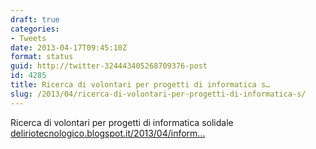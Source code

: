 ```yaml
---
draft: true
categories:
- Tweets
date: 2013-04-17T09:45:10Z
format: status
guid: http://twitter-324443405268709376-post
id: 4285
title: Ricerca di volontari per progetti di informatica s…
slug: /2013/04/ricerca-di-volontari-per-progetti-di-informatica-s/
---
```


Ricerca di volontari per progetti di informatica solidale [deliriotecnologico.blogspot.it/2013/04/inform…](http://deliriotecnologico.blogspot.it/2013/04/informatica-solidale-ricerca-di.html)
